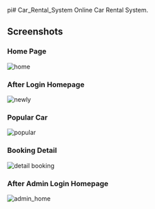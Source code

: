 pi# Car_Rental_System
Online Car Rental System.
## Screenshots
### Home Page
![home](https://cloud.githubusercontent.com/assets/13767521/17458380/5c871d58-5c30-11e6-9ea6-b4f804589d0b.png)

### After Login Homepage
![newly](https://cloud.githubusercontent.com/assets/13767521/17458302/b7c6c15c-5c2e-11e6-8cc8-b27faa0ace99.png)

### Popular Car 
![popular](https://cloud.githubusercontent.com/assets/13767521/17458301/b7990f8c-5c2e-11e6-96ea-e93bf1518332.png)

### Booking Detail
![detail booking](https://cloud.githubusercontent.com/assets/13767521/17458295/b131aa5a-5c2e-11e6-8ed6-2ad60480610c.png)

### After Admin Login Homepage
![admin_home](https://cloud.githubusercontent.com/assets/13767521/17458294/b12fa1a6-5c2e-11e6-8052-b98289d8bf56.png)
